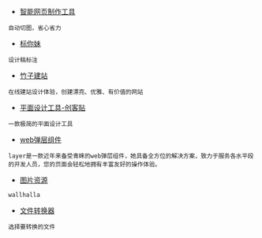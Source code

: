 * [智能网页制作工具](http://kuaiqie.qdsay.com/)

```
自动切图，省心省力
```

* [标你妹](http://www.biaonimeia.com)

```
设计稿标注
```

* [竹子建站](http://www.zhuzi.me)

```
在线建站设计体验，创建漂亮、优雅、有价值的网站
```

* [平面设计工具-创客贴](https://www.chuangkit.com)

```
一款极简的平面设计工具
```

* [web弹层组件](http://layer.layui.com/)

```
layer是一款近年来备受青睐的web弹层组件，她具备全方位的解决方案，致力于服务各水平段的开发人员，您的页面会轻松地拥有丰富友好的操作体验。
```

* [图片资源](https://wallhalla.com/)

```
wallhalla
```

* [文件转换器](https://convertio.co/zh)

```
选择要转换的文件
```